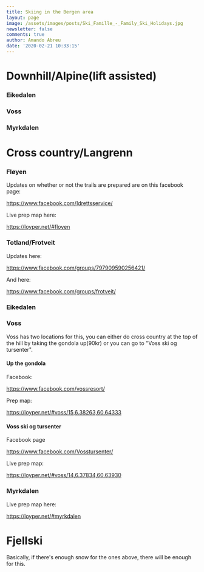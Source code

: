 ```yaml
---
title: Skiing in the Bergen area
layout: page
image: /assets/images/posts/Ski_Famille_-_Family_Ski_Holidays.jpg
newsletter: false
comments: true
author: Amando Abreu
date: '2020-02-21 10:33:15'
---
```

# Downhill/Alpine(lift assisted)

### Eikedalen

### Voss

### Myrkdalen

# Cross country/Langrenn

### Fløyen

Updates on whether or not the trails are prepared are on this facebook page: <!--StartFragment-->

<https://www.facebook.com/Idrettsservice/>

<!--EndFragment-->



Live prep map here: <!--StartFragment-->

<https://loyper.net/#floyen>

<!--EndFragment-->

### Totland/Frotveit

Updates here: <!--StartFragment-->

<https://www.facebook.com/groups/797909590256421/>

<!--EndFragment-->



And here:

<!--StartFragment-->

<https://www.facebook.com/groups/frotveit/>

<!--EndFragment-->

### Eikedalen

### Voss 

Voss has two locations for this, you can either do cross country at the top of the hill by taking the gondola up(90kr) or you can go to "Voss ski og tursenter".

#### Up the gondola

Facebook: 

<!--StartFragment-->

<https://www.facebook.com/vossresort/>

<!--EndFragment-->

Prep map: 

<!--StartFragment-->

<https://loyper.net/#voss/15,6.38263,60.64333>

<!--EndFragment-->



#### Voss ski og tursenter

Facebook page

<!--StartFragment-->

<https://www.facebook.com/Vosstursenter/>

<!--EndFragment-->

Live prep map: <!--StartFragment-->

<https://loyper.net/#voss/14,6.37834,60.63930>

<!--EndFragment-->

### Myrkdalen

Live prep map here: <!--StartFragment-->

<https://loyper.net/#myrkdalen>

<!--EndFragment-->

# Fjellski

Basically, if there's enough snow for the ones above, there will be enough for this.
